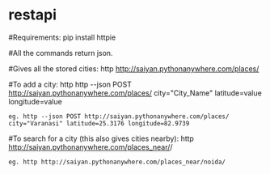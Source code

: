 # restapi

#Requirements:
	pip install httpie

#All the commands return json.

#Gives all the stored cities:
	http http://saiyan.pythonanywhere.com/places/

#To add a city:
	http http --json POST http://saiyan.pythonanywhere.com/places/ city="City_Name" latitude=value longitude=value
	
	eg. http --json POST http://saiyan.pythonanywhere.com/places/ city="Varanasi" latitude=25.3176 longitude=82.9739

#To search for a city (this also gives cities nearby):
	http http://saiyan.pythonanywhere.com/places_near/<searchKeyword>/
	
	eg. http http://saiyan.pythonanywhere.com/places_near/noida/

